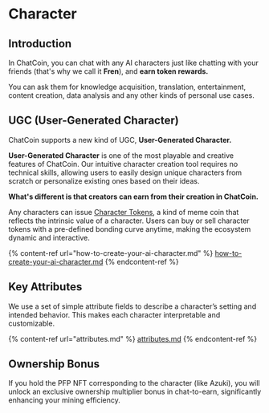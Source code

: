 # Character

## Introduction

In ChatCoin, you can chat with any AI characters just like chatting with your friends (that's why we call it **Fren**), and **earn token rewards.**&#x20;

You can ask them for knowledge acquisition, translation, entertainment, content creation, data analysis and any other kinds of personal use cases.

## UGC (User-Generated Character)

ChatCoin supports a new kind of UGC, **User-Generated Character.**&#x20;

**User-Generated Character** is one of the most playable and creative features of ChatCoin. Our intuitive character creation tool requires no technical skills, allowing users to easily design unique characters from scratch or personalize existing ones based on their ideas.

**What's different is that creators can earn from their creation in ChatCoin.**

Any characters can issue [Character Tokens](../character-token-ai+meme.md), a kind of meme coin that reflects the intrinsic value of a character. Users can buy or sell character tokens with a pre-defined bonding curve anytime, making the ecosystem dynamic and interactive.

{% content-ref url="how-to-create-your-ai-character.md" %}
[how-to-create-your-ai-character.md](how-to-create-your-ai-character.md)
{% endcontent-ref %}

## Key Attributes

We use a set of simple attribute fields to describe a character’s setting and intended behavior. This makes each character interpretable and customizable.

{% content-ref url="attributes.md" %}
[attributes.md](attributes.md)
{% endcontent-ref %}

## Ownership Bonus

If you hold the PFP NFT corresponding to the character (like Azuki), you will unlock an exclusive ownership multiplier bonus in chat-to-earn, significantly enhancing your mining efficiency.
